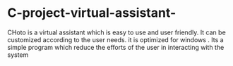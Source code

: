 # C-project-virtual-assistant-
CHoto is a virtual assistant  which is easy to use
and user friendly. It can be customized according 
to the user needs. it is optimized for windows .
Its a simple program which reduce the efforts of 
the user in interacting with the system
